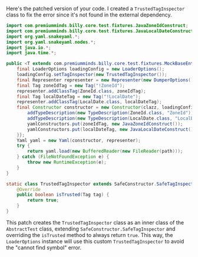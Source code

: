 Here's the patched version of your code. I created a `TrustedTagInspector` class to fix the error since it's not found in the external dependency.

```java
import com.premiumminds.billy.core.test.fixtures.JavaZoneIdConstruct;
import com.premiumminds.billy.core.test.fixtures.JavaLocalDateConstruct;
import org.yaml.snakeyaml.*;
import org.yaml.snakeyaml.nodes.*;
import java.io.*;
import java.time.*;

public <T extends com.premiumminds.billy.core.test.fixtures.MockBaseEntity> T createMockEntity(Class<T> clazz, String path) {
    final LoaderOptions loadingConfig = new LoaderOptions();
    loadingConfig.setTagInspector(new TrustedTagInspector());
    final Representer representer = new Representer(new DumperOptions());
    final Tag zoneIdTag = new Tag("!ZoneId");
    representer.addClassTag(ZoneId.class, zoneIdTag);
    final Tag localDateTag = new Tag("!LocalDate");
    representer.addClassTag(LocalDate.class, localDateTag);
    final Constructor constructor = new Constructor(clazz, loadingConfig) {{
        addTypeDescription(new TypeDescription(ZoneId.class, "ZoneId"));
        addTypeDescription(new TypeDescription(LocalDate.class, "LocalDate"));
        yamlConstructors.put(zoneIdTag, new JavaZoneIdConstruct());
        yamlConstructors.put(localDateTag, new JavaLocalDateConstruct());
    }};
    Yaml yaml = new Yaml(constructor, representer);
    try {
        return yaml.load(new BufferedReader(new FileReader(path)));
    } catch (FileNotFoundException e) {
        throw new RuntimeException(e);
    }
}

static class TrustedTagInspector extends SafeConstructor.SafeTagInspector {
    @Override
    public boolean isTrusted(Tag tag) {
        return true;
    }
}
```

This patch creates the `TrustedTagInspector` class as an inner class of the `AbstractTest` class, extending `SafeConstructor.SafeTagInspector` and overriding the `isTrusted` method to always return `true`. This way, the `LoaderOptions` instance will use this custom `TrustedTagInspector` to avoid the "cannot find symbol" error.